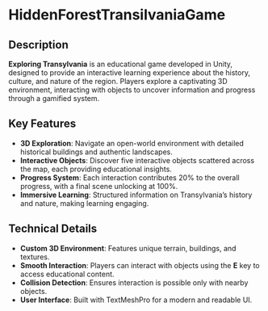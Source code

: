 # HiddenForestTransilvaniaGame

## Description  
**Exploring Transylvania** is an educational game developed in Unity, designed to provide an interactive learning experience about the history, culture, and nature of the region. Players explore a captivating 3D environment, interacting with objects to uncover information and progress through a gamified system.

## Key Features  
- **3D Exploration**: Navigate an open-world environment with detailed historical buildings and authentic landscapes.  
- **Interactive Objects**: Discover five interactive objects scattered across the map, each providing educational insights.  
- **Progress System**: Each interaction contributes 20% to the overall progress, with a final scene unlocking at 100%.  
- **Immersive Learning**: Structured information on Transylvania’s history and nature, making learning engaging.  

## Technical Details  
- **Custom 3D Environment**: Features unique terrain, buildings, and textures.  
- **Smooth Interaction**: Players can interact with objects using the **E** key to access educational content.  
- **Collision Detection**: Ensures interaction is possible only with nearby objects.  
- **User Interface**: Built with TextMeshPro for a modern and readable UI.  
